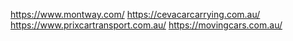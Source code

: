 https://www.montway.com/
https://cevacarcarrying.com.au/
https://www.prixcartransport.com.au/
https://movingcars.com.au/